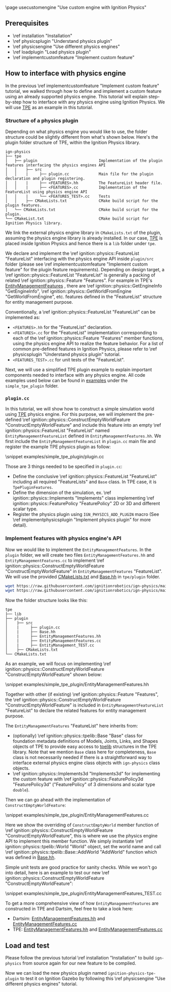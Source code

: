 \page usecustomengine "Use custom engine with Ignition Physics"

## Prerequisites

- \ref installation "Installation"
- \ref physicsplugin "Understand physics plugin"
- \ref physicsengine "Use different physics engines"
- \ref loadplugin "Load physics plugin"
- \ref implementcustomfeature "Implement custom feature"

## How to interface with physics engine

In the previous
\ref implementcustomfeature "Implement custom feature" tutorial, we walked through how to
define and implement a custom feature using an already supported physics
engine. This tutorial will explain step-by-step how to interface with any physics engine
using Ignition Physics. We will use [TPE](https://github.com/ignitionrobotics/ign-physics/tree/main/tpe) as an example in this tutorial.

### Structure of a physics plugin

Depending on what physics engine you would like to use,
the folder structure could be slightly different from what's shown below.
Here's the plugin folder structure of TPE, within the Ignition Physics library.

```
ign-physics
├── tpe
│   ├── plugin                           Implementation of the plugin features interfacing the physics engines API
│   │    ├── src
│   │    |     ├── plugin.cc             Main file for the plugin declaration and plugin registering.
│   │    |     ├── <FEATURES>.hh         The FeatureList header file.
│   │    |     ├── <FEATURES>.cc         Implementation of the FeatureList using physics engine API
│   │    |     └── <FEATURES_TEST>.cc    Tests
│   │    ├── CMakeLists.txt              CMake build script for the plugin features.
│   └── CMakeLists.txt                   CMake build script for the plugin.
└── CMakeList.txt                        CMake build script for Ignition Physics library.
```

We link the external physics engine library
in `CMakeLists.txt` of the plugin, assuming the physics engine library is
already installed. In our case, [TPE](https://github.com/ignitionrobotics/ign-physics/tree/main/tpe)
is placed inside Ignition Physics and hence there is a `lib` folder under `tpe`.

We declare and implement the \ref ignition::physics::FeatureList "FeatureList"
interfacing with the physics engine API inside `plugin/src` folder
(please see \ref implementcustomfeature "Implement custom feature"
for the plugin feature requirements). Depending on design target, a \ref ignition::physics::FeatureList "FeatureList"
is generally a packing of related \ref ignition::physics::Feature "Features".
For example in TPE's [EntityManagementFeatures](https://github.com/ignitionrobotics/ign-physics/blob/main/tpe/plugin/src/EntityManagementFeatures.hh)
, there are \ref ignition::physics::GetEngineInfo "GetEngineInfo",
\ref ignition::physics::GetWorldFromEngine "GetWorldFromEngine", etc. features
defined in the "FeatureList" structure for entity management purpose.

Conventionally, a \ref ignition::physics::FeatureList "FeatureList" can be
implemented as:
- `<FEATURES>.hh` for the "FeatureList" declaration.
- `<FEATURES>.cc` for the "FeatureList" implementation corresponding to each of
the \ref ignition::physics::Feature "Features" member functions, using the
physics engine API to realize the feature behavior. For a list of common
pre-defined features in Ignition Physics, please refer to
\ref physicsplugin "Understand physics plugin" tutorial.
- `<FEATURES_TEST>.cc` for unit tests of the "FeatureList".

Next, we will use a simplified TPE plugin example to explain important components needed to interface with any physics engine. All code examples used below can be found in [examples](https://github.com/ignitionrobotics/ign-physics/tree/ign-physics2/examples) under the `simple_tpe_plugin` folder.

### `plugin.cc`

In this tutorial, we will show how to construct a simple simulation world using
[TPE](https://github.com/ignitionrobotics/ign-physics/tree/main/tpe) physics
engine. For this purpose, we will implement the pre-defined
\ref ignition::physics::ConstructEmptyWorldFeature "ConstructEmptyWorldFeature"
and include this feature into an empty \ref ignition::physics::FeatureList "FeatureList"
named `EntityManagementFeatureList` defined in `EntityManagementFeatures.hh`.
We first include the `EntityManagementFeatureList` in `plugin.cc` main file
and register the example TPE physics plugin as follow:

\snippet examples/simple_tpe_plugin/plugin.cc

Those are 3 things needed to be specified in `plugin.cc`:
- Define the conclusive \ref ignition::physics::FeatureList "FeatureList" including
all required "FeatureLists" and `Base` class. In TPE case, it is `TpePluginFeatures`.
- Define the dimension of the simulation, ex. \ref ignition::physics::Implements "Implements" class implementing
\ref ignition::physics::FeaturePolicy "FeaturePolicy" 2D or 3D and different
scalar type.
- Register the physics plugin using `IGN_PHYSICS_ADD_PLUGIN` macro (See \ref implementphysicsplugin "Implement physics plugin" for more detail).

### Implement features with physics engine's API

Now we would like to implement the `EntityManagementFeatures`.
In the `plugin` folder, we will create two files `EntityManagementFeatures.hh` and
`EntityManagementFeatures.cc` to implement \ref ignition::physics::ConstructEmptyWorldFeature "ConstructEmptyWorldFeature"
in `EntityManagementFeatures` "FeatureList". We will use the provided
[CMakeLists.txt](https://github.com/ignitionrobotics/ign-physics/blob/main/tpe/plugin/CMakeLists.txt)
and [Base.hh](https://github.com/ignitionrobotics/ign-physics/blob/main/tpe/plugin/src/Base.hh)
in  `tpe/plugin` folder.

```bash
wget https://raw.githubusercontent.com/ignitionrobotics/ign-physics/main/tpe/plugin/CMakeLists.txt -P <path-to-ign-physics>/tpe/plugin/
wget https://raw.githubusercontent.com/ignitionrobotics/ign-physics/main/tpe/plugin/src/Base.hh -P <path-to-ign-physics>/tpe/plugin/src
```

Now the folder structure looks like this:

```
tpe
├── lib
├── plugin
│    ├── src
│    |     ├── plugin.cc
│    |     ├── Base.hh
│    |     ├── EntityManagementFeatures.hh
│    |     ├── EntityManagementFeatures.cc
│    |     ├── EntityManagement_TEST.cc
│    ├── CMakeLists.txt
└── CMakeLists.txt
```

As an example, we will focus on implementing \ref ignition::physics::ConstructEmptyWorldFeature "ConstructEmptyWorldFeature" shown below:

\snippet examples/simple_tpe_plugin/EntityManagementFeatures.hh

Together with other (if existing) \ref ignition::physics::Feature "Features",
the \ref ignition::physics::ConstructEmptyWorldFeature "ConstructEmptyWorldFeature"
is included in `EntityManagementFeatureList` "FeatureList" to declare the related
features for entity management purpose.

The `EntityManagementFeatures` "FeatureList" here inherits from:
- (optionally) \ref ignition::physics::tpelib::Base "Base"
class for foundation metadata definitions of Models, Joints, Links, and Shapes objects
of TPE to provide easy access to [tpelib](https://github.com/ignitionrobotics/ign-physics/tree/main/tpe/lib)
structures in the TPE library. Note that we mention `Base` class here for
completeness, `Base` class is not necessarily needed if there is a straightforward
way to interface external physics engine class objects with `ign-physics` class objects.
- \ref ignition::physics::Implements3d "Implements3d" for implementing the
custom feature with \ref ignition::physics::FeaturePolicy3d "FeaturePolicy3d"
("FeaturePolicy" of 3 dimensions and scalar type `double`).

Then we can go ahead with the implementation of `ConstructEmptyWorldFeature`:

\snippet examples/simple_tpe_plugin/EntityManagementFeatures.cc

Here we show the overriding of `ConstructEmptyWorld` member function of
\ref ignition::physics::ConstructEmptyWorldFeature "ConstructEmptyWorldFeature",
this is where we use the physics engine API to implement this member function.
We simply instantiate \ref ignition::physics::tpelib::World "World" object, set
the world name and call \ref ignition::physics::tpelib::Base::AddWorld "AddWorld"
function which was defined in [Base.hh](https://github.com/ignitionrobotics/ign-physics/blob/main/tpe/plugin/src/Base.hh).

Simple unit tests are good practice for sanity checks.
While we won't go into detail, here is an example to test our new
\ref ignition::physics::ConstructEmptyWorldFeature "ConstructEmptyWorldFeature":

\snippet examples/simple_tpe_plugin/EntityManagementFeatures_TEST.cc

To get a more comprehensive view of how `EntityManagementFeatures` are constructed in TPE and Dartsim,
feel free to take a look here:
- Dartsim: [EntityManagementFeatures.hh](https://github.com/ignitionrobotics/ign-physics/blob/ign-physics2/dartsim/src/EntityManagementFeatures.hh) and [EntityManagementFeatures.cc](https://github.com/ignitionrobotics/ign-physics/blob/ign-physics2/dartsim/src/EntityManagementFeatures.cc)
- TPE: [EntityManagementFeatures.hh](https://github.com/ignitionrobotics/ign-physics/blob/ign-physics2/tpe/plugin/src/EntityManagementFeatures.hh) and [EntityManagementFeatures.cc](https://github.com/ignitionrobotics/ign-physics/blob/ign-physics2/tpe/plugin/src/EntityManagementFeatures.cc)

## Load and test

Please follow the previous tutorial \ref installation "Installation" to build
`ign-physics` from source again for our new feature to be compiled.

Now we can load the new physics plugin named `ignition-physics-tpe-plugin`
to test it on Ignition Gazebo by following this \ref physicsengine "Use different physics engines" tutorial.
